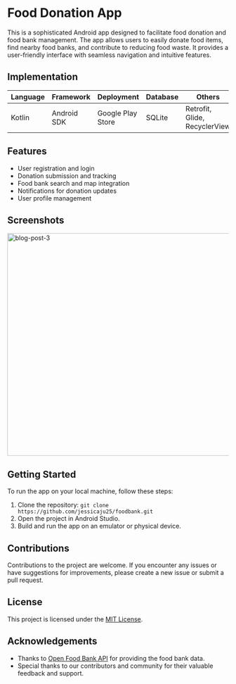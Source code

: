 # Food Donation App

This is a sophisticated Android app designed to facilitate food donation and food bank management. The app allows users to easily donate food items, find nearby food banks, and contribute to reducing food waste. It provides a user-friendly interface with seamless navigation and intuitive features.

## Implementation

| Language  | Framework       | Deployment       | Database       | Others                     |
|-----------|-----------------|------------------|----------------|----------------------------|
| Kotlin    | Android SDK     | Google Play Store| SQLite         | Retrofit, Glide, RecyclerView |

## Features

- User registration and login
- Donation submission and tracking
- Food bank search and map integration
- Notifications for donation updates
- User profile management

## Screenshots

<img width="506" alt="blog-post-3" src="https://github.com/jessicaju25/fooddonationapp/assets/116128813/4271dace-1b57-4bf4-afed-432b5d9bc737">

## Getting Started

To run the app on your local machine, follow these steps:

1. Clone the repository: `git clone https://github.com/jessicaju25/foodbank.git`
2. Open the project in Android Studio.
3. Build and run the app on an emulator or physical device.

## Contributions

Contributions to the project are welcome. If you encounter any issues or have suggestions for improvements, please create a new issue or submit a pull request.

## License

This project is licensed under the [MIT License](LICENSE).

## Acknowledgements

- Thanks to [Open Food Bank API](https://www.openfoodbank.org) for providing the food bank data.
- Special thanks to our contributors and community for their valuable feedback and support.
